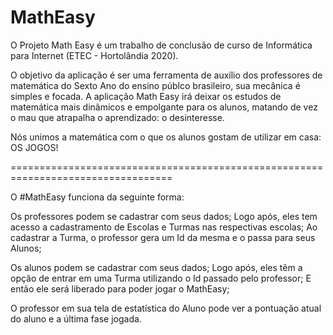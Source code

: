 # MathEasy

O Projeto Math Easy é um trabalho de conclusão de curso de Informática para Internet (ETEC - Hortolândia 2020).

O objetivo da aplicação é ser uma ferramenta de auxílio dos professores de matemática do Sexto Ano do ensino públco brasileiro, sua mecânica é simples e focada.
A aplicação Math Easy irá deixar os estudos de matemática mais dinâmicos e empolgante para os alunos, matando de vez o mau que atrapalha o aprendizado: o desinteresse.

Nós unimos a matemática com o que os alunos gostam de utilizar em casa: OS JOGOS!

==================================================================================

O #MathEasy funciona da seguinte forma:

Os professores podem se cadastrar com seus dados;
Logo após, eles tem acesso a cadastramento de Escolas e Turmas nas respectivas escolas;
Ao cadastrar a Turma, o professor gera um Id da mesma e o passa para seus Alunos;

Os alunos podem se cadastrar com seus dados;
Logo após, eles têm a opção de entrar em uma Turma utilizando o Id passado pelo professor;
E então ele será liberado para poder jogar o MathEasy;

O professor em sua tela de estatística do Aluno pode ver a pontuação atual do aluno e a última fase jogada.
